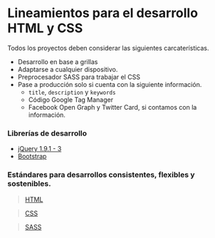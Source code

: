 # Lineamientos para el desarrollo HTML y CSS

Todos los proyectos deben considerar las siguientes carcaterísticas.
- Desarrollo en base a grillas
- Adaptarse a cualquier dispositivo.
- Preprocesador SASS para trabajar el CSS
- Pase a producción solo si cuenta con la siguiente información.
  - `title`, `description` y `keywords`
  - Código Google Tag Manager
  - Facebook Open Graph y Twitter Card, si contamos con la información.

### Librerías de desarrollo
- [jQuery 1.9.1 - 3](https://jquery.com/)
- [Bootstrap](https://getbootstrap.com/docs/3.4/getting-started/)


### Estándares para desarrollos consistentes, flexibles y sostenibles.

> [HTML](html/README.md)

> [CSS](css/README.md)

> [SASS](sass/README.md)
